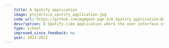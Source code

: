 ```yaml
---
    title: A Spotify application
    image: projects/a_spotify_application.jpg
    code_url: https://github.com/pgmgent-pgm-3/A_Spotify_application-Brent_Van_Steertegem/
    description: A Spotify-like application where the user interface uses custom api-calls to interact with the back-end.
    type: school
    improved_since_feedback: no
    year: 2021-2022
---
```

